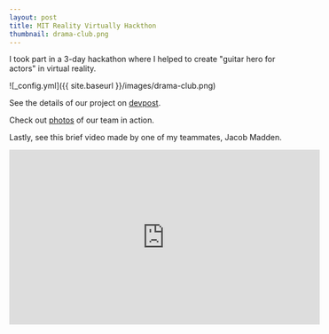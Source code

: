 ```yaml
---
layout: post
title: MIT Reality Virtually Hackthon
thumbnail: drama-club.png
---
```


I took part in a 3-day hackathon where I helped to create "guitar hero
for actors" in virtual reality.

![_config.yml]({{ site.baseurl }}/images/drama-club.png)

See the details of our project on [devpost](https://devpost.com/software/drama-club).

Check out [photos](https://photos.app.goo.gl/bdvjXG00OtSIHFsg1) of our
team in action.

Lastly, see this brief video made by one of my teammates, Jacob Madden.
<iframe width="560" height="315" src="https://www.youtube.com/embed/knd4fpvB4T0" frameborder="0" allow="autoplay; encrypted-media" allowfullscreen></iframe>
